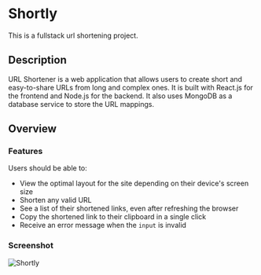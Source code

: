 # Shortly
This is a fullstack url shortening project.

## Description
URL Shortener is a web application that allows users to create short and easy-to-share URLs from long and complex ones. It is built with React.js for the frontend and Node.js for the backend. It also uses MongoDB as a database service to store the URL mappings. 

## Overview

### Features 
Users should be able to:

- View the optimal layout for the site depending on their device's screen size
- Shorten any valid URL
- See a list of their shortened links, even after refreshing the browser
- Copy the shortened link to their clipboard in a single click
- Receive an error message when the `input` is invalid

### Screenshot

![Shortly](https://github.com/user-attachments/assets/1b7857c9-8f59-4301-aad9-816114706f06)
